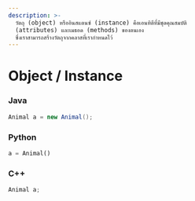 ```yaml
---
description: >-
  วัตถุ (object) หรืออินสแตนซ์ (instance) คือเอนทิตีที่มีชุดคุณสมบัติ
  (attributes) และเมธอด (methods) ของตนเอง
  ซึ่งเราสามารถสร้างวัตถุจากคลาสที่เรากำหนดไว้
---
```


# Object / Instance

### Java

```java
Animal a = new Animal();
```

### Python

```python
a = Animal()
```

### C++

```cpp
Animal a;
```
